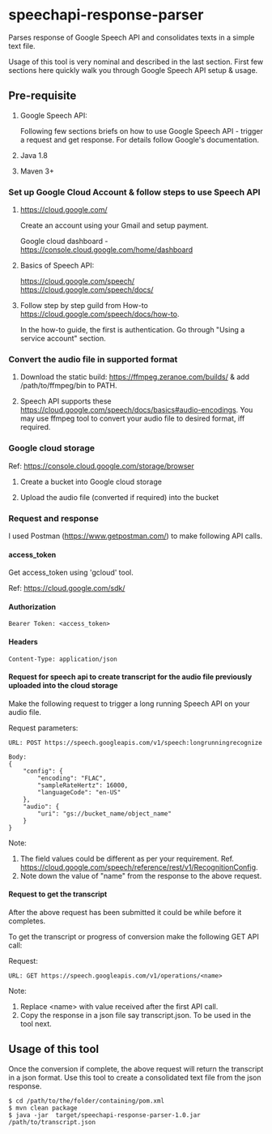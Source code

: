 # speechapi-response-parser
Parses response of Google Speech API and consolidates texts in a simple text file.

Usage of this tool is very nominal and described in the last section. First few sections here quickly walk 
you through Google Speech API setup & usage.

## Pre-requisite

1. Google Speech API:
 
    Following few sections briefs on how to use Google Speech API - trigger a request and get response.
    For details follow Google's documentation.

2. Java 1.8

3. Maven 3+

### Set up Google Cloud Account & follow steps to use Speech API
1. https://cloud.google.com/

   Create an account using your Gmail and setup payment.

   Google cloud dashboard - https://console.cloud.google.com/home/dashboard

2. Basics of Speech API:

    https://cloud.google.com/speech/
    https://cloud.google.com/speech/docs/

3. Follow step by step guild from How-to https://cloud.google.com/speech/docs/how-to.

    In the how-to guide, the first is authentication. Go through "Using a service account" section.
    
### Convert the audio file in supported format

1. Download the static build: https://ffmpeg.zeranoe.com/builds/ & add /path/to/ffmpeg/bin to PATH.

2. Speech API supports these https://cloud.google.com/speech/docs/basics#audio-encodings. You may use ffmpeg tool
   to convert your audio file to desired format, iff required. 
 
### Google cloud storage

Ref: https://console.cloud.google.com/storage/browser

1. Create a bucket into Google cloud storage

2. Upload the audio file (converted if required) into the bucket    
     
### Request and response

I used Postman (https://www.getpostman.com/) to make following API calls.

#### access_token

Get access_token using 'gcloud' tool. 

Ref: https://cloud.google.com/sdk/

#### Authorization
    Bearer Token: <access_token>​

#### Headers
    Content-Type: application/json

#### Request for speech api to create transcript for the audio file previously uploaded into the cloud storage

Make the following request to trigger a long running Speech API on your audio file. 

Request parameters:

    URL: POST https://speech.googleapis.com/v1/speech:longrunningrecognize
    
    Body:
    {
        "config": {
            "encoding": "FLAC",
            "sampleRateHertz": 16000,
            "languageCode": "en-US"
        },
        "audio": {
            "uri": "gs://bucket_name/object_name"
        }
    }

Note:

1. The field values could be different as per your requirement. Ref. https://cloud.google.com/speech/reference/rest/v1/RecognitionConfig.
2. Note down the value of "name" from the response to the above request.


#### Request to get the transcript

After the above request has been submitted it could be while before it completes.

To get the transcript or progress of conversion make the following GET API call:

Request:

    URL: GET https://speech.googleapis.com/v1/operations/<name>​
    
Note: 

1. Replace \<name> with value received after the first API call.
2. Copy the response in a json file say transcript.json. To be used in the tool next.


## Usage of this tool
Once the conversion if complete, the above request will return the transcript in a json format. Use this tool to create 
a consolidated text file from the json response.

    $ cd /path/to/the/folder/containing/pom.xml
    $ mvn clean package
    $ java -jar  target/speechapi-response-parser-1.0.jar /path/to/transcript.json
